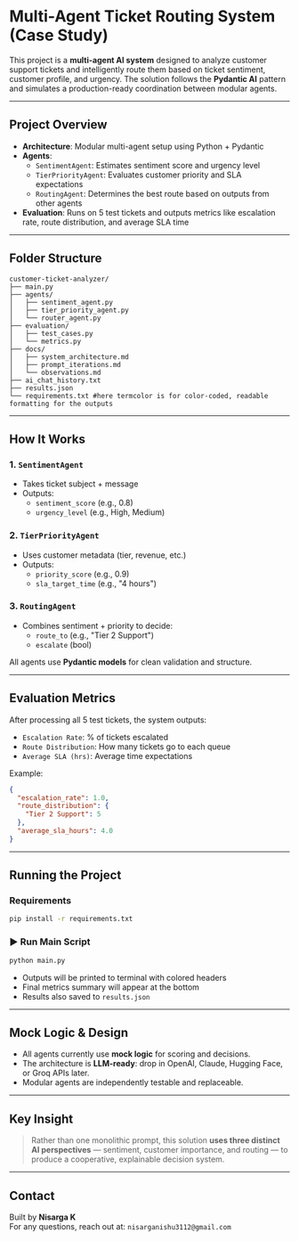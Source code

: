 # Multi-Agent Ticket Routing System (Case Study)

This project is a **multi-agent AI system** designed to analyze customer support tickets and intelligently route them based on ticket sentiment, customer profile, and urgency. The solution follows the **Pydantic AI** pattern and simulates a production-ready coordination between modular agents.

---

## Project Overview

- **Architecture**: Modular multi-agent setup using Python + Pydantic
- **Agents**:
  - `SentimentAgent`: Estimates sentiment score and urgency level
  - `TierPriorityAgent`: Evaluates customer priority and SLA expectations
  - `RoutingAgent`: Determines the best route based on outputs from other agents
- **Evaluation**: Runs on 5 test tickets and outputs metrics like escalation rate, route distribution, and average SLA time

---

## Folder Structure

```
customer-ticket-analyzer/
├── main.py
├── agents/
│   ├── sentiment_agent.py
│   ├── tier_priority_agent.py
│   └── router_agent.py
├── evaluation/
│   ├── test_cases.py
│   └── metrics.py
├── docs/
│   ├── system_architecture.md
│   ├── prompt_iterations.md
│   └── observations.md
├── ai_chat_history.txt
├── results.json
└── requirements.txt #here termcolor is for color-coded, readable formatting for the outputs 
```

---

## How It Works

### 1. `SentimentAgent`
- Takes ticket subject + message
- Outputs:
  - `sentiment_score` (e.g., 0.8)
  - `urgency_level` (e.g., High, Medium)

### 2. `TierPriorityAgent`
- Uses customer metadata (tier, revenue, etc.)
- Outputs:
  - `priority_score` (e.g., 0.9)
  - `sla_target_time` (e.g., "4 hours")

### 3. `RoutingAgent`
- Combines sentiment + priority to decide:
  - `route_to` (e.g., "Tier 2 Support")
  - `escalate` (bool)

All agents use **Pydantic models** for clean validation and structure.

---

## Evaluation Metrics

After processing all 5 test tickets, the system outputs:

- `Escalation Rate`: % of tickets escalated
- `Route Distribution`: How many tickets go to each queue
- `Average SLA (hrs)`: Average time expectations

Example:
```json
{
  "escalation_rate": 1.0,
  "route_distribution": {
    "Tier 2 Support": 5
  },
  "average_sla_hours": 4.0
}
```

---

## Running the Project

### Requirements
```bash
pip install -r requirements.txt
```

### ▶ Run Main Script
```bash
python main.py
```

- Outputs will be printed to terminal with colored headers
- Final metrics summary will appear at the bottom
- Results also saved to `results.json`

---

## Mock Logic & Design

- All agents currently use **mock logic** for scoring and decisions.
- The architecture is **LLM-ready**: drop in OpenAI, Claude, Hugging Face, or Groq APIs later.
- Modular agents are independently testable and replaceable.

---

## Key Insight

> Rather than one monolithic prompt, this solution **uses three distinct AI perspectives** — sentiment, customer importance, and routing — to produce a cooperative, explainable decision system.

---

## Contact

Built by **Nisarga K**  
For any questions, reach out at: `nisarganishu3112@gmail.com`
